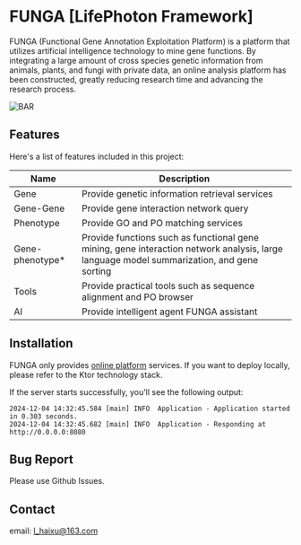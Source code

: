 # FUNGA [LifePhoton Framework]

FUNGA (Functional Gene Annotation Exploitation Platform) is a platform that utilizes artificial intelligence technology to mine gene functions. By integrating a large amount of cross species genetic information from animals, plants, and fungi with private data, an online analysis platform has been constructed, greatly reducing research time and advancing the research process.

![BAR](https://gitee.com/bxx2004/library/raw/master/bar.png)

## Features

Here's a list of features included in this project:

| Name                                                                   | Description                                                                        |
|------------------------------------------------------------------------|------------------------------------------------------------------------------------|
| Gene                             | Provide genetic information retrieval services                                                  |
| Gene-Gene                         | Provide gene interaction network query                     |
| Phenotype     | Provide GO and PO matching services |
| Gene-phenotype* | Provide functions such as functional gene mining, gene interaction network analysis, large language model summarization, and gene sorting                     |
| Tools                      | Provide practical tools such as sequence alignment and PO browser                    |
| AI               | Provide intelligent agent FUNGA assistant                                         |

## Installation

FUNGA only provides [online platform](http://funga.revoist.cn) services. If you want to deploy locally, please refer to the Ktor technology stack.

If the server starts successfully, you'll see the following output:

```
2024-12-04 14:32:45.584 [main] INFO  Application - Application started in 0.303 seconds.
2024-12-04 14:32:45.682 [main] INFO  Application - Responding at http://0.0.0.0:8080
```

## Bug Report

Please use Github Issues.

## Contact

email: l_haixu@163.com
